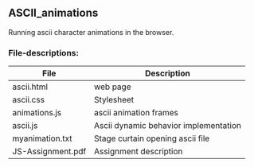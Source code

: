 ## ASCII_animations

Running ascii character animations in the browser.

### File-descriptions:


| __File__    | __Description__ |
|-------------|-----------------|
| ascii.html  |        web page |
| ascii.css   |      Stylesheet |
| animations.js | ascii animation frames |
| ascii.js    | Ascii dynamic behavior implementation |
| myanimation.txt | Stage curtain opening ascii file | 
| JS-Assignment.pdf | Assignment description |


